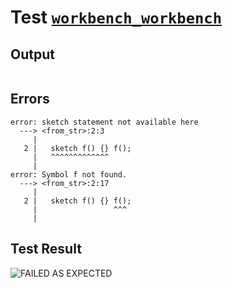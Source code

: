 # Test [`workbench_workbench`](../doc/tests/statement_usage.md#L446)

## Output

```,plain
```

## Errors

```,plain
error: sketch statement not available here
  ---> <from_str>:2:3
     |
   2 |   sketch f() {} f();
     |   ^^^^^^^^^^^^^
     |
error: Symbol f not found.
  ---> <from_str>:2:17
     |
   2 |   sketch f() {} f();
     |                 ^^^
     |
```

## Test Result

![FAILED AS EXPECTED](../doc/tests/.test/workbench_workbench.png)
